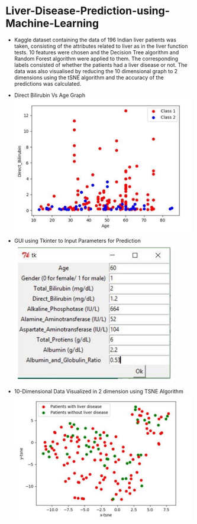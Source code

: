 # Liver-Disease-Prediction-using-Machine-Learning
- Kaggle dataset containing the data of 196 Indian liver patients was taken, consisting of the attributes related to liver as in the liver function 
tests. 10 features were chosen and the Decision Tree algorithm and Random Forest algorithm were applied to them. The corresponding labels consisted of 
whether the patients had a liver disease or not. The data was also visualised by reducing the 10 dimensional graph to 2 dimensions using the tSNE algorithm 
and the accuracy of the predictions was calculated.

- Direct Bilirubin Vs Age Graph
![](/images/Capture.JPG)
- GUI using Tkinter to Input Parameters for Prediction
![](/images/Capture-2.JPG)
- 10-Dimensional Data Visualized in 2 dimension using TSNE Algorithm
![](/images/Capture-3.JPG)
